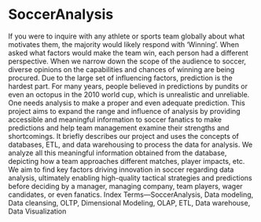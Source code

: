 # SoccerAnalysis

If you were to inquire with any athlete or sports team globally about what motivates them, the majority would likely respond with ‘Winning’. When asked what factors would make the team win, each person had a different perspective. When we narrow down the scope of the audience to soccer, diverse opinions on the capabilities and chances of winning are being procured. Due to the large set of influencing factors, prediction is the hardest part. For many years, people believed in predictions by pundits or even an octopus in the 2010 world cup, which is unrealistic and unreliable. One needs analysis to make a proper and even adequate prediction. This project
aims to expand the range and influence of analysis by providing accessible and meaningful information to soccer fanatics to make predictions and help team management examine their strengths and shortcomings. It briefly describes our project and uses the concepts of databases, ETL, and data warehousing to process the data for analysis. We analyze all this meaningful information obtained from the database, depicting how a team approaches different matches, player impacts, etc. We aim to find key factors driving innovation in soccer regarding data analysis, ultimately enabling high-quality tactical strategies and predictions before deciding by a manager, managing company, team players, wager candidates, or even fanatics.
Index Terms—SoccerAnalysis, Data modeling, Data cleansing, OLTP, Dimensional Modeling, OLAP, ETL, Data warehouse, Data Visualization
